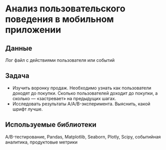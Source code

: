 # Анализ пользовательского поведения в мобильном приложении
## Данные
Лог файл с действиями пользователя или событий
## Задача
- Изучить воронку продаж. Необходимо узнать как пользователи доходят до покупки. Сколько пользователей доходит до покупки, а сколько — «застревает» на предыдущих шагах.
- Исследовать результаты A/A/B-эксперимента. Выяснить, какой шрифт лучше.
## Используемые библиотеки
A/B-тестирование, Pandas, Matplotlib, Seaborn, Plotly, Scipy, событийная аналитика, продуктовые метрики
